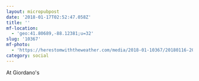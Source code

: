 ```yaml
---
layout: micropubpost
date: '2018-01-17T02:52:47.058Z'
title: ''
mf-location:
  - 'geo:41.80689,-88.12381;u=32'
slug: '10367'
mf-photo:
  - 'https://herestomwiththeweather.com/media/2018-01-10367/20180116-200355-0.jpg'
category: social
---
```

At Giordano&#39;s
